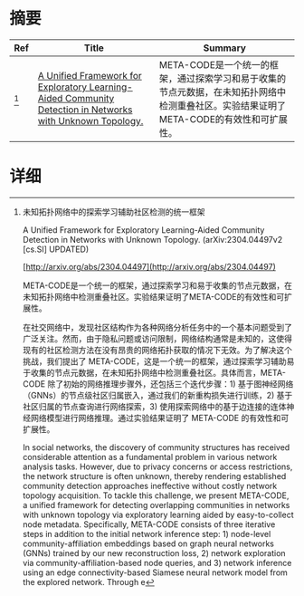 # 摘要

| Ref | Title | Summary |
| --- | --- | --- |
| [^1] | [A Unified Framework for Exploratory Learning-Aided Community Detection in Networks with Unknown Topology.](http://arxiv.org/abs/2304.04497) | META-CODE是一个统一的框架，通过探索学习和易于收集的节点元数据，在未知拓扑网络中检测重叠社区。实验结果证明了META-CODE的有效性和可扩展性。 |

# 详细

[^1]: 未知拓扑网络中的探索学习辅助社区检测的统一框架

    A Unified Framework for Exploratory Learning-Aided Community Detection in Networks with Unknown Topology. (arXiv:2304.04497v2 [cs.SI] UPDATED)

    [http://arxiv.org/abs/2304.04497](http://arxiv.org/abs/2304.04497)

    META-CODE是一个统一的框架，通过探索学习和易于收集的节点元数据，在未知拓扑网络中检测重叠社区。实验结果证明了META-CODE的有效性和可扩展性。

    

    在社交网络中，发现社区结构作为各种网络分析任务中的一个基本问题受到了广泛关注。然而，由于隐私问题或访问限制，网络结构通常是未知的，这使得现有的社区检测方法在没有昂贵的网络拓扑获取的情况下无效。为了解决这个挑战，我们提出了 META-CODE，这是一个统一的框架，通过探索学习辅助易于收集的节点元数据，在未知拓扑网络中检测重叠社区。具体而言，META-CODE 除了初始的网络推理步骤外，还包括三个迭代步骤：1) 基于图神经网络（GNNs）的节点级社区归属嵌入，通过我们的新重构损失进行训练，2) 基于社区归属的节点查询进行网络探索，3) 使用探索网络中的基于边连接的连体神经网络模型进行网络推理。通过实验结果证明了 META-CODE 的有效性和可扩展性。

    In social networks, the discovery of community structures has received considerable attention as a fundamental problem in various network analysis tasks. However, due to privacy concerns or access restrictions, the network structure is often unknown, thereby rendering established community detection approaches ineffective without costly network topology acquisition. To tackle this challenge, we present META-CODE, a unified framework for detecting overlapping communities in networks with unknown topology via exploratory learning aided by easy-to-collect node metadata. Specifically, META-CODE consists of three iterative steps in addition to the initial network inference step: 1) node-level community-affiliation embeddings based on graph neural networks (GNNs) trained by our new reconstruction loss, 2) network exploration via community-affiliation-based node queries, and 3) network inference using an edge connectivity-based Siamese neural network model from the explored network. Through e
    

